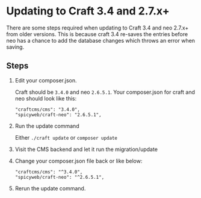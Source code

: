 # Updating to Craft 3.4 and 2.7.x+

There are some steps required when updating to Craft 3.4 and neo 2.7.x+ from older versions. This is because craft 3.4 re-saves the entries before neo has a chance to add the database changes which throws an error when saving.

## Steps

1. Edit your composer.json.

    Craft should be `3.4.0` and neo `2.6.5.1`. Your composer.json for craft and neo should look like this:
    ```
    "craftcms/cms": "3.4.0",
    "spicyweb/craft-neo": "2.6.5.1",
    ```

2. Run the update command

    Either `./craft update` or `composer update`

3. Visit the CMS backend and let it run the migration/update

4. Change your composer.json file back or like below:
    ```
    "craftcms/cms": "^3.4.0",
    "spicyweb/craft-neo": "^2.6.5.1",
    ```
   
5. Rerun the update command.